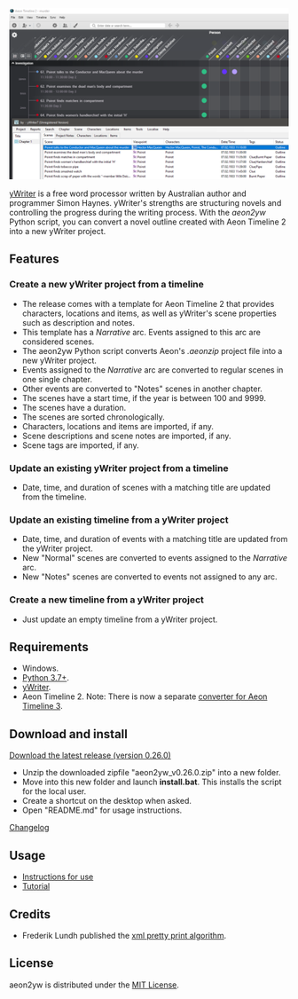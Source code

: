[![Screenshot: Example](Screenshots/screen01.png)](https://raw.githubusercontent.com/peter88213/aeon2yw/main/docs/Screenshots/screen01.png)

[yWriter](http://spacejock.com/yWriter7.html) is a free word processor written by Australian author and programmer Simon Haynes. yWriter's strengths are structuring novels and controlling the progress during the writing process. With the *aeon2yw* Python script, you can convert a novel outline created with Aeon Timeline 2 into a new yWriter project.

## Features

### Create a new yWriter project from a timeline

- The release comes with a template for Aeon Timeline 2 that provides characters, locations and items, as well as yWriter's scene properties such as description and notes.
- This template has a *Narrative* arc. Events assigned to this arc are considered scenes.
- The aeon2yw Python script converts Aeon's *.aeonzip* project file into a new yWriter project.
- Events assigned to the *Narrative* arc are converted to regular scenes in one single chapter.
- Other events are converted to "Notes" scenes in another chapter.
- The scenes have a start time, if the year is between 100 and 9999.
- The scenes have a duration.
- The scenes are sorted chronologically.
- Characters, locations and items are imported, if any.
- Scene descriptions and scene notes are imported, if any.
- Scene tags are imported, if any.

### Update an existing yWriter project from a timeline

- Date, time, and duration of scenes with a matching title are updated from the timeline.

### Update an existing timeline from a yWriter project

- Date, time, and duration of events with a matching title are updated from the yWriter project.
- New "Normal" scenes are converted to events assigned to the *Narrative* arc.
- New "Notes" scenes are converted to events not assigned to any arc.

### Create a new timeline from a yWriter project

- Just update an empty timeline from a yWriter project.

 
## Requirements

- Windows.
- [Python 3.7+](https://www.python.org).
- [yWriter](http://spacejock.com/yWriter7.html).
- Aeon Timeline 2. Note: There is now a separate [converter for Aeon Timeline 3](https://peter88213.github.io/aeon3yw). 


## Download and install

[Download the latest release (version 0.26.0)](https://raw.githubusercontent.com/peter88213/aeon2yw/main/dist/aeon2yw_v0.26.0.zip)

- Unzip the downloaded zipfile "aeon2yw_v0.26.0.zip" into a new folder.
- Move into this new folder and launch **install.bat**. This installs the script for the local user.
- Create a shortcut on the desktop when asked.
- Open "README.md" for usage instructions.

[Changelog](changelog)

## Usage

- [Instructions for use](usage)
- [Tutorial](tutorial)

## Credits

- Frederik Lundh published the [xml pretty print algorithm](http://effbot.org/zone/element-lib.htm#prettyprint).


## License

aeon2yw is distributed under the [MIT License](http://www.opensource.org/licenses/mit-license.php).


 




